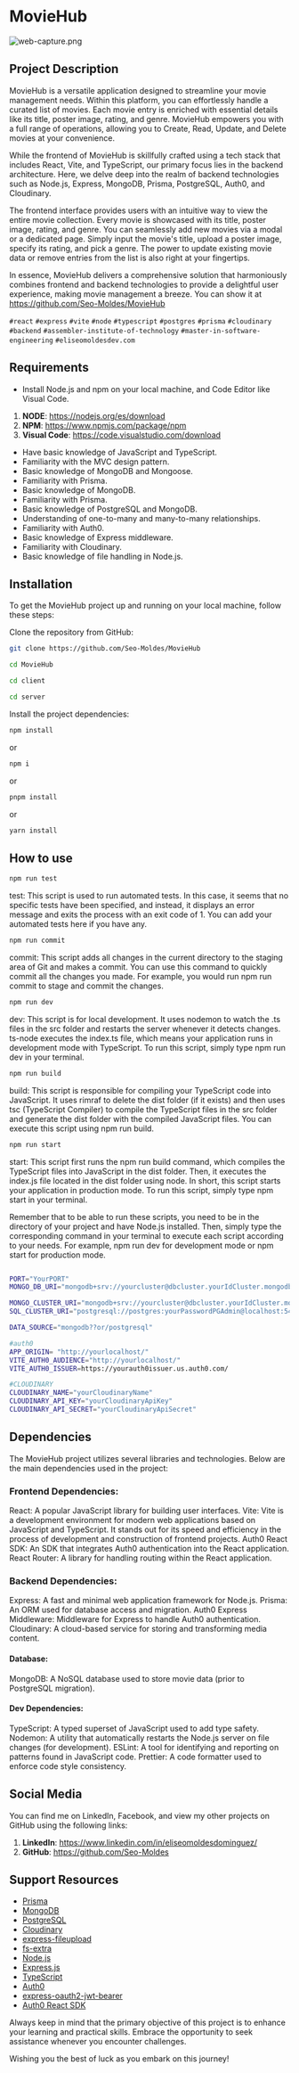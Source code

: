 # MovieHub

![web-capture.png](client/src/assets/img/web-capture.png)

## Project Description


MovieHub is a versatile application designed to streamline your movie management needs. Within this platform, you can effortlessly handle a curated list of movies. Each movie entry is enriched with essential details like its title, poster image, rating, and genre. MovieHub empowers you with a full range of operations, allowing you to Create, Read, Update, and Delete movies at your convenience.

While the frontend of MovieHub is skillfully crafted using a tech stack that includes React, Vite, and TypeScript, our primary focus lies in the backend architecture. Here, we delve deep into the realm of backend technologies such as Node.js, Express, MongoDB, Prisma, PostgreSQL, Auth0, and Cloudinary.

The frontend interface provides users with an intuitive way to view the entire movie collection. Every movie is showcased with its title, poster image, rating, and genre. You can seamlessly add new movies via a modal or a dedicated page. Simply input the movie's title, upload a poster image, specify its rating, and pick a genre. The power to update existing movie data or remove entries from the list is also right at your fingertips.

In essence, MovieHub delivers a comprehensive solution that harmoniously combines frontend and backend technologies to provide a delightful user experience, making movie management a breeze.
You can show it at https://github.com/Seo-Moldes/MovieHub


`#react` `#express` `#vite` `#node` `#typescript` `#postgres` `#prisma` `#cloudinary` `#backend` `#assembler-institute-of-technology` `#master-in-software-engineering` `#eliseomoldesdev.com` 

## Requirements

- Install Node.js and npm on your local machine, and Code Editor like Visual Code.
1. **NODE**: https://nodejs.org/es/download
2. **NPM**:  https://www.npmjs.com/package/npm
3. **Visual Code**: https://code.visualstudio.com/download

- Have basic knowledge of JavaScript and TypeScript.
- Familiarity with the MVC design pattern.
- Basic knowledge of MongoDB and Mongoose.
- Familiarity with Prisma.
- Basic knowledge of MongoDB.
- Familiarity with Prisma.
- Basic knowledge of PostgreSQL and MongoDB.
- Understanding of one-to-many and many-to-many relationships.
- Familiarity with Auth0.
- Basic knowledge of Express middleware.
- Familiarity with Cloudinary.
- Basic knowledge of file handling in Node.js.


## Installation

To get the MovieHub project up and running on your local machine, follow these steps:

Clone the repository from GitHub:


```bash
git clone https://github.com/Seo-Moldes/MovieHub
```

```bash
cd MovieHub

```

```bash
cd client

```

```bash
cd server

```

Install the project dependencies:

```bash
npm install
```
or 
```bash
npm i
```
or 
```bash
pnpm install
```
or 
```bash
yarn install
```
## How to use

```bash
npm run test
```

test: This script is used to run automated tests. In this case, it seems that no specific tests have been specified, and instead, it displays an error message and exits the process with an exit code of 1. You can add your automated tests here if you have any.

```bash
npm run commit
```
commit: This script adds all changes in the current directory to the staging area of Git and makes a commit. You can use this command to quickly commit all the changes you made. For example, you would run npm run commit to stage and commit the changes.

```bash
npm run dev
```
dev: This script is for local development. It uses nodemon to watch the .ts files in the src folder and restarts the server whenever it detects changes. ts-node executes the index.ts file, which means your application runs in development mode with TypeScript. To run this script, simply type npm run dev in your terminal.

```bash
npm run build
```

build: This script is responsible for compiling your TypeScript code into JavaScript. It uses rimraf to delete the dist folder (if it exists) and then uses tsc (TypeScript Compiler) to compile the TypeScript files in the src folder and generate the dist folder with the compiled JavaScript files. You can execute this script using npm run build.

```bash
npm run start
```

start: This script first runs the npm run build command, which compiles the TypeScript files into JavaScript in the dist folder. Then, it executes the index.js file located in the dist folder using node. In short, this script starts your application in production mode. To run this script, simply type npm start in your terminal.

Remember that to be able to run these scripts, you need to be in the directory of your project and have Node.js installed. Then, simply type the corresponding command in your terminal to execute each script according to your needs. For example, npm run dev for development mode or npm start for production mode.

```bash

PORT="YourPORT" 
MONGO_DB_URI="mongodb+srv://yourcluster@dbcluster.yourIdCluster.mongodb.net/yourDatabase"

MONGO_CLUSTER_URI="mongodb+srv://yourcluster@dbcluster.yourIdCluster.mongodb.net/yourDatabase"
SQL_CLUSTER_URI="postgresql://postgres:yourPasswordPGAdmin@localhost:5432/yourDatabase?schema=public"

DATA_SOURCE="mongodb??or/postgresql"

#auth0
APP_ORIGIN= "http://yourlocalhost/"
VITE_AUTH0_AUDIENCE="http://yourlocalhost/"
VITE_AUTH0_ISSUER=https://yourauth0issuer.us.auth0.com/

#CLOUDINARY
CLOUDINARY_NAME="yourCloudinaryName"
CLOUDINARY_API_KEY="yourCloudinaryApiKey"
CLOUDINARY_API_SECRET="yourCloudinaryApiSecret"

```

## Dependencies

The MovieHub project utilizes several libraries and technologies. Below are the main dependencies used in the project:


### Frontend Dependencies:

React: A popular JavaScript library for building user interfaces.
Vite: Vite is a development environment for modern web applications based on JavaScript and TypeScript. It stands out for its speed and efficiency in the process of development and construction of frontend projects.
Auth0 React SDK: An SDK that integrates Auth0 authentication into the React application.
React Router: A library for handling routing within the React application.


### Backend Dependencies:

Express: A fast and minimal web application framework for Node.js.
Prisma: An ORM used for database access and migration.
Auth0 Express Middleware: Middleware for Express to handle Auth0 authentication.
Cloudinary: A cloud-based service for storing and transforming media content.


#### Database:

MongoDB: A NoSQL database used to store movie data (prior to PostgreSQL migration).
#### Dev Dependencies:

TypeScript: A typed superset of JavaScript used to add type safety.
Nodemon: A utility that automatically restarts the Node.js server on file changes (for development).
ESLint: A tool for identifying and reporting on patterns found in JavaScript code.
Prettier: A code formatter used to enforce code style consistency.

## Social Media 


You can find me on LinkedIn, Facebook, and view my other projects on GitHub using the following links:

1. **LinkedIn**: https://www.linkedin.com/in/eliseomoldesdominguez/
3. **GitHub**: https://github.com/Seo-Moldes


## Support Resources


- [Prisma](https://www.prisma.io/)
- [MongoDB](https://www.mongodb.com/)
- [PostgreSQL](https://www.postgresql.org/)
- [Cloudinary](https://cloudinary.com/)
- [express-fileupload](https://www.npmjs.com/package/express-fileupload)
- [fs-extra](https://www.npmjs.com/package/fs-extra)
- [Node.js](https://nodejs.org/)
- [Express.js](https://expressjs.com/)
- [TypeScript](https://www.typescriptlang.org/)
- [Auth0](https://auth0.com/)
- [express-oauth2-jwt-bearer](https://www.npmjs.com/package/express-oauth2-jwt-bearer)
- [Auth0 React SDK](https://auth0.com/docs/quickstart/spa/react)

Always keep in mind that the primary objective of this project is to enhance your learning and practical skills. Embrace the opportunity to seek assistance whenever you encounter challenges.

Wishing you the best of luck as you embark on this journey!

